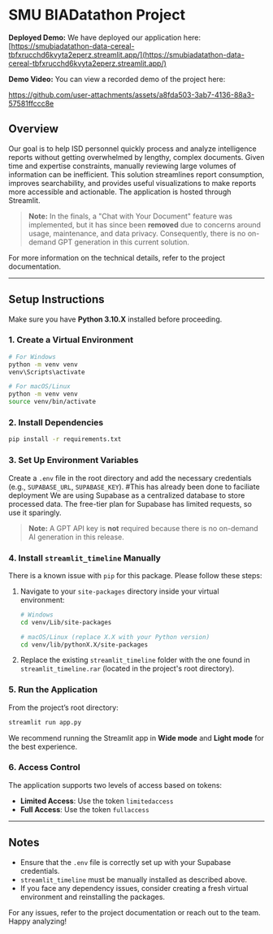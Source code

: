 # SMU BIADatathon Project

**Deployed Demo:**
We have deployed our application here: [https://smubiadatathon-data-cereal-tbfxrucchd6kvyta2eperz.streamlit.app/](https://smubiadatathon-data-cereal-tbfxrucchd6kvyta2eperz.streamlit.app/)

**Demo Video:**
You can view a recorded demo of the project here: 


https://github.com/user-attachments/assets/a8fda503-3ab7-4136-88a3-57581ffccc8e



## Overview
Our goal is to help ISD personnel quickly process and analyze intelligence reports without getting overwhelmed by lengthy, complex documents. Given time and expertise constraints, manually reviewing large volumes of information can be inefficient. This solution streamlines report consumption, improves searchability, and provides useful visualizations to make reports more accessible and actionable. The application is hosted through Streamlit.

> **Note:** In the finals, a "Chat with Your Document" feature was implemented, but it has since been **removed** due to concerns around usage, maintenance, and data privacy. Consequently, there is no on-demand GPT generation in this current solution.

For more information on the technical details, refer to the project documentation.

---

## Setup Instructions
Make sure you have **Python 3.10.X** installed before proceeding.

### 1. Create a Virtual Environment
```sh
# For Windows
python -m venv venv
venv\Scripts\activate

# For macOS/Linux
python -m venv venv
source venv/bin/activate
```

### 2. Install Dependencies
```sh
pip install -r requirements.txt
```

### 3. Set Up Environment Variables
Create a `.env` file in the root directory and add the necessary credentials (e.g., `SUPABASE_URL`, `SUPABASE_KEY`).  #This has already been done to faciliate deployment
We are using Supabase as a centralized database to store processed data. The free-tier plan for Supabase has limited requests, so use it sparingly.

> **Note:** A GPT API key is **not** required because there is no on-demand AI generation in this release.

### 4. Install `streamlit_timeline` Manually
There is a known issue with `pip` for this package. Please follow these steps:
1. Navigate to your `site-packages` directory inside your virtual environment:
   ```sh
   # Windows
   cd venv/Lib/site-packages

   # macOS/Linux (replace X.X with your Python version)
   cd venv/lib/pythonX.X/site-packages
   ```
2. Replace the existing `streamlit_timeline` folder with the one found in `streamlit_timeline.rar` (located in the project's root directory).

### 5. Run the Application
From the project’s root directory:
```sh
streamlit run app.py
```
We recommend running the Streamlit app in **Wide mode** and **Light mode** for the best experience.

### 6. Access Control
The application supports two levels of access based on tokens:
- **Limited Access**: Use the token `limitedaccess`
- **Full Access**: Use the token `fullaccess`

---

## Notes
- Ensure that the `.env` file is correctly set up with your Supabase credentials.
- `streamlit_timeline` must be manually installed as described above.
- If you face any dependency issues, consider creating a fresh virtual environment and reinstalling the packages.

For any issues, refer to the project documentation or reach out to the team.  
Happy analyzing!
```
